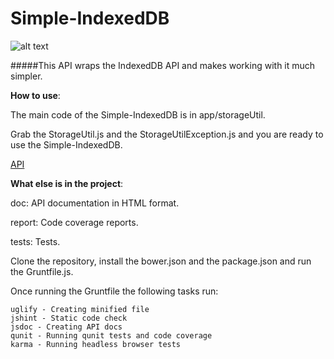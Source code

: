 Simple-IndexedDB
================

![alt text](https://github.com/SAP/Simple-IndexedDB/blob/master/indexedDBImage.jpg)

#####This API wraps the IndexedDB API and makes working with it much simpler.


__How to use__:

  The main code of the Simple-IndexedDB is in app/storageUtil.
  
  
  Grab the StorageUtil.js and the StorageUtilException.js and you are ready to use the Simple-IndexedDB.
  
  
  [API](http://htmlpreview.github.io/?https://github.com/SAP/Simple-IndexedDB/blob/master/doc/index.html)

__What else is in the project__:

  doc: API documentation in HTML format.
  
  
  report: Code coverage reports.
  
  
  tests: Tests.

  Clone the repository, install the bower.json and the package.json and run the Gruntfile.js.
  
  
  Once running the Gruntfile the following tasks run:
  
  
    uglify - Creating minified file
    jshint - Static code check
    jsdoc - Creating API docs
    qunit - Running qunit tests and code coverage
    karma - Running headless browser tests
  
